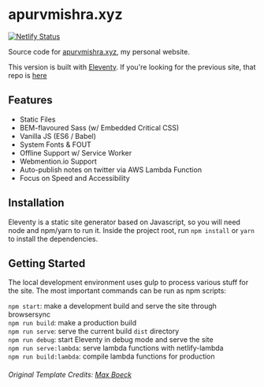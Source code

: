 # apurvmishra.xyz

[![Netlify Status](https://api.netlify.com/api/v1/badges/f7f868c7-d54d-4dfe-91be-75237ee0cecb/deploy-status)](https://app.netlify.com/sites/apurvmishra/deploys)

Source code for [apurvmishra.xyz](apurvmishra.xyz), my personal website.  

This version is built with [Eleventy](https://www.11ty.io). If you're looking for the previous site, that repo is [here](https://github.com/apurvmishra99/apurvmishra99.github.io)

## Features

* Static Files
* BEM-flavoured Sass (w/ Embedded Critical CSS)
* Vanilla JS (ES6 / Babel)
* System Fonts & FOUT
* Offline Support w/ Service Worker
* Webmention.io Support
* Auto-publish notes on twitter via AWS Lambda Function
* Focus on Speed and Accessibility

## Installation

Eleventy is a static site generator based on Javascript, so you will need node and npm/yarn to run it.
Inside the project root, run `npm install` or `yarn` to install the dependencies.

## Getting Started

The local development environment uses gulp to process various stuff for the site. 
The most important commands can be run as npm scripts:

`npm start`: make a development build and serve the site through browsersync  
`npm run build`: make a production build  
`npm run serve`: serve the current build `dist` directory  
`npm run debug`: start Eleventy in debug mode and serve the site  
`npm run serve:lambda`: serve lambda functions with netlify-lambda  
`npm run build:lambda`: compile lambda functions for production  

###### Original Template Credits: [Max Boeck](https://mxb.dev)
